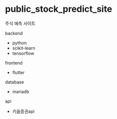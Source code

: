 # public_stock_predict_site

주식 예측 사이트

backend
- python
- scikit-learn
- tensorflow

frontend
- flutter

database
- mariadb

api
- 키움증권api
